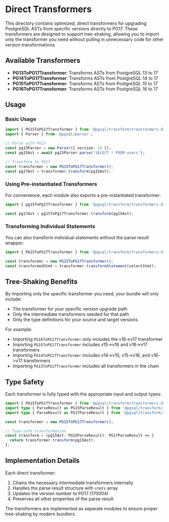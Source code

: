 # Direct Transformers

This directory contains optimized, direct transformers for upgrading PostgreSQL ASTs from specific versions directly to PG17. These transformers are designed to support tree-shaking, allowing you to import only the transformer you need without pulling in unnecessary code for other version transformations.

## Available Transformers

- **PG13ToPG17Transformer**: Transforms ASTs from PostgreSQL 13 to 17
- **PG14ToPG17Transformer**: Transforms ASTs from PostgreSQL 14 to 17
- **PG15ToPG17Transformer**: Transforms ASTs from PostgreSQL 15 to 17
- **PG16ToPG17Transformer**: Transforms ASTs from PostgreSQL 16 to 17

## Usage

### Basic Usage

```typescript
import { PG15ToPG17Transformer } from '@pgsql/transform/transformers-direct/v15-to-v17';
import { Parser } from '@pgsql/parser';

// Parse with PG15
const pg15Parser = new Parser({ version: 15 });
const pg15Ast = await pg15Parser.parse('SELECT * FROM users');

// Transform to PG17
const transformer = new PG15ToPG17Transformer();
const pg17Ast = transformer.transform(pg15Ast);
```

### Using Pre-instantiated Transformers

For convenience, each module also exports a pre-instantiated transformer:

```typescript
import { pg15ToPg17Transformer } from '@pgsql/transform/transformers-direct/v15-to-v17';

const pg17Ast = pg15ToPg17Transformer.transform(pg15Ast);
```

### Transforming Individual Statements

You can also transform individual statements without the parse result wrapper:

```typescript
import { PG15ToPG17Transformer } from '@pgsql/transform/transformers-direct/v15-to-v17';

const transformer = new PG15ToPG17Transformer();
const transformedStmt = transformer.transformStatement(selectStmt);
```

## Tree-Shaking Benefits

By importing only the specific transformer you need, your bundle will only include:

- The transformer for your specific version upgrade path
- Only the intermediate transformers needed for that path
- Only the type definitions for your source and target versions

For example:
- Importing `PG16ToPG17Transformer` only includes the v16->v17 transformer
- Importing `PG15ToPG17Transformer` includes v15->v16 and v16->v17 transformers
- Importing `PG14ToPG17Transformer` includes v14->v15, v15->v16, and v16->v17 transformers
- Importing `PG13ToPG17Transformer` includes all transformers in the chain

## Type Safety

Each transformer is fully typed with the appropriate input and output types:

```typescript
import { PG15ToPG17Transformer } from '@pgsql/transform/transformers-direct/v15-to-v17';
import type { ParseResult as PG15ParseResult } from '@pgsql/transform/15/types';
import type { ParseResult as PG17ParseResult } from '@pgsql/transform/17/types';

const transformer = new PG15ToPG17Transformer();

// Type-safe transformation
const transform = (pg15Ast: PG15ParseResult): PG17ParseResult => {
  return transformer.transform(pg15Ast);
};
```

## Implementation Details

Each direct transformer:
1. Chains the necessary intermediate transformers internally
2. Handles the parse result structure with `stmts` array
3. Updates the version number to PG17 (170004)
4. Preserves all other properties of the parse result

The transformers are implemented as separate modules to ensure proper tree-shaking by modern bundlers.
